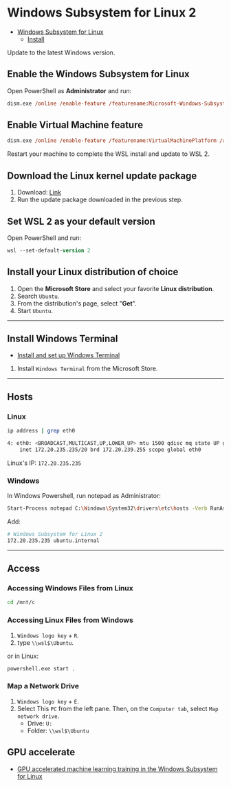 # Windows Subsystem for Linux 2

- [Windows Subsystem for Linux](https://docs.microsoft.com/en-us/windows/wsl/)
  - [Install](https://docs.microsoft.com/en-us/windows/wsl/install-win10#manual-installation-steps)

Update to the latest Windows version.

## Enable the Windows Subsystem for Linux

Open PowerShell as **Administrator** and run:

```ps
dism.exe /online /enable-feature /featurename:Microsoft-Windows-Subsystem-Linux /all /norestart
```

## Enable Virtual Machine feature

```ps
dism.exe /online /enable-feature /featurename:VirtualMachinePlatform /all /norestart
```

Restart your machine to complete the WSL install and update to WSL 2.

## Download the Linux kernel update package

1. Download: [Link](https://docs.microsoft.com/en-us/windows/wsl/install-win10#step-4---download-the-linux-kernel-update-package)
2. Run the update package downloaded in the previous step.

## Set WSL 2 as your default version

Open PowerShell and run:

```ps
wsl --set-default-version 2
```

## Install your Linux distribution of choice

1. Open the **Microsoft Store** and select your favorite **Linux distribution**.
2. Search `Ubuntu`.
3. From the distribution's page, select "**Get**".
4. Start `Ubuntu`.

---

## Install Windows Terminal

- [Install and set up Windows Terminal](https://docs.microsoft.com/en-us/windows/terminal/get-started)

1. Install `Windows Terminal` from the Microsoft Store.

---

## Hosts

### Linux

```bash
ip address | grep eth0

4: eth0: <BROADCAST,MULTICAST,UP,LOWER_UP> mtu 1500 qdisc mq state UP group default qlen 1000
    inet 172.20.235.235/20 brd 172.20.239.255 scope global eth0
```

Linux's IP: `172.20.235.235`

### Windows

In Windows Powershell, run notepad as Administrator:

```bash
Start-Process notepad C:\Windows\System32\drivers\etc\hosts -Verb RunAs
```

Add:

```bash
# Windows Subsystem for Linux 2
172.20.235.235 ubuntu.internal
```

---

## Access

### Accessing Windows Files from Linux

```bash
cd /mnt/c
```

### Accessing Linux Files from Windows

1. `Windows logo key` + `R`.
2. type `\\wsl$\Ubuntu`.

or in Linux:

```bash
powershell.exe start .
```

### Map a Network Drive

1. `Windows logo key`  + `E`.
2. Select This `PC` from the left pane. Then, on the `Computer tab`, select `Map network drive`.
   - Drive: `U:`
   - Folder: `\\wsl$\Ubuntu`

## GPU accelerate

- [GPU accelerated machine learning training in the Windows Subsystem for Linux](https://docs.microsoft.com/en-us/windows/wsl/tutorials/gpu-compute)
